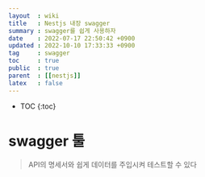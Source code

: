 ```yaml
---
layout  : wiki
title   : Nestjs 내장 swagger 
summary : swagger를 쉽게 사용하자 
date    : 2022-07-17 22:50:42 +0900
updated : 2022-10-10 17:33:33 +0900
tag     : swagger 
toc     : true
public  : true
parent  : [[nestjs]] 
latex   : false
---
```

* TOC
{:toc}

# swagger 툴
> API의 명세서와 쉽게 데이터를 주입시켜 테스트할 수 있다

##  


